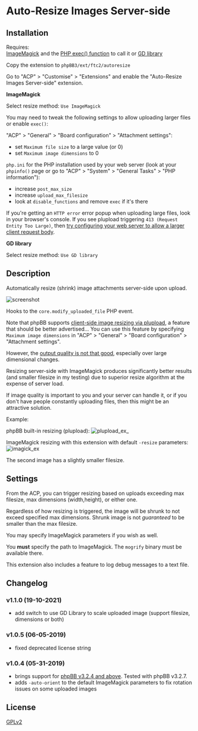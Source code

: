 # Auto-Resize Images Server-side

## Installation

Requires:  
 [ImageMagick](https://imagemagick.org/script/download.php) and the [PHP exec() function](https://www.php.net/manual/en/function.exec.php) to call it or  [GD library](https://www.php.net/manual/en/book.image.php)

Copy the extension to `phpBB3/ext/ftc2/autoresize`

Go to "ACP" > "Customise" > "Extensions" and enable the "Auto-Resize Images Server-side" extension.

**ImageMagick** 

Select resize method: `Use ImageMagick`

You may need to tweak the following settings to allow uploading larger files or enable `exec()`:

"ACP" > "General" > "Board configuration" > "Attachment settings":
 - set `Maximum file size` to a large value (or 0)
 - set `Maximum image dimensions` to 0

`php.ini` for the PHP installation used by your web server (look at your `phpinfo()` page or go to "ACP" > "System" > "General Tasks" > "PHP information"):
 - increase `post_max_size`
 - increase `upload_max_filesize`
 - look at `disable_functions` and remove `exec` if it's there

If you're getting an `HTTP error` error popup when uploading large files, look in your browser's console.
If you see plupload triggering `413 (Request Entity Too Large)`, then [try configuring your web server to allow a larger client request body](https://craftcms.stackexchange.com/a/2330).

**GD library**

Select resize method: `Use GD library`

## Description

Automatically resize (shrink) image attachments server-side upon upload.

![screenshot](https://i.imgur.com/YG0pcqL.png)

Hooks to the `core.modify_uploaded_file` PHP event.

Note that phpBB supports [client-side image resizing via plupload](http://www.plupload.com/docs/v2/Image-Resizing-on-Client-Side), a feature that should be better advertised...
You can use this feature by specifying `Maximum image dimensions` in "ACP" > "General" > "Board configuration" > "Attachment settings".

However, the [output quality is not that good](https://github.com/moxiecode/plupload/issues/707), especially over large dimensional changes.

Resizing server-side with ImageMagick produces significantly better results (and smaller filesize in my testing) due to superior resize algorithm at the expense of server load.

If image quality is important to you and your server can handle it, or if you don't have people constantly uploading files, then this might be an attractive solution.

Example:

phpBB built-in resizing (plupload):
![plupload_ex_](https://i.imgur.com/uQW8SfP.jpg)

ImageMagick resizing with this extension with default `-resize` parameters:
![imagick_ex](https://i.imgur.com/Os8njgm.jpg)

The second image has a slightly smaller filesize.

## Settings

From the ACP, you can trigger resizing based on uploads exceeding max filesize, max dimensions (width,height), or either one.

Regardless of how resizing is triggered, the image will be shrunk to not exceed specified max dimensions. Shrunk image is not *guaranteed* to be smaller than the max filesize.

You may specify ImageMagick parameters if you wish as well.

You **must** specify the path to ImageMagick. The `mogrify` binary must be available there.

This extension also includes a feature to log debug messages to a text file.

## Changelog

### v1.1.0 (19-10-2021)
 - add switch to use GD Library to scale uploaded image (support filesize, dimensions or both)

### v1.0.5 (06-05-2019)
 - fixed deprecated license string

### v1.0.4 (05-31-2019)
 - brings support for [phpBB v3.2.4 and above](https://www.phpbb.com/community/viewtopic.php?f=14&t=2492206). Tested with phpBB v3.2.7.
 - adds `-auto-orient` to the default ImageMagick parameters to fix rotation issues on some uploaded images

## License

[GPLv2](license.txt)
